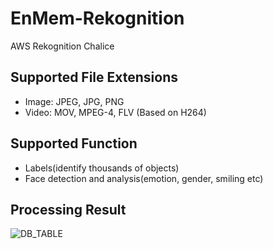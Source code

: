 # EnMem-Rekognition

AWS Rekognition Chalice

## Supported File Extensions

* Image: JPEG, JPG, PNG
* Video: MOV, MPEG-4, FLV (Based on H264)

## Supported Function

* Labels(identify thousands of objects)
* Face detection and analysis(emotion, gender, smiling etc)

## Processing Result

![DB_TABLE](https://user-images.githubusercontent.com/41746120/110771741-30cb3700-829e-11eb-978a-4ab81e4f67b3.jpg)